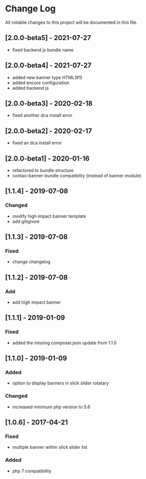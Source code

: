 # Change Log
All notable changes to this project will be documented in this file.

## [2.0.0-beta5] - 2021-07-27
- fixed backend js bundle name

## [2.0.0-beta4] - 2021-07-27
- added new banner type HTML(#1)
- added encore configuration
- added backend js

## [2.0.0-beta3] - 2020-02-18
- fixed another dca install error

## [2.0.0-beta2] - 2020-02-17
- fixed an dca install error

## [2.0.0-beta1] - 2020-01-16
- refactored to bundle structure
- contao-banner-bundle compatiblity (instead of banner module) 

## [1.1.4] - 2019-07-08

### Changed
- modify high impact banner template
- add gitignore

## [1.1.3] - 2019-07-08

### Fixed
- change changelog

## [1.1.2] - 2019-07-08

### Add
- add high impact banner

## [1.1.1] - 2019-01-09

### Fixed
- added the missing composer.json update from 1.1.0

## [1.1.0] - 2019-01-09

### Added
- option to display banners in slick slider rotatary

### Changed
- increased minimum php version to 5.6

## [1.0.6] - 2017-04-21

### Fixed
- multiple banner within slick slider list

### Added
- php 7 compatibility
